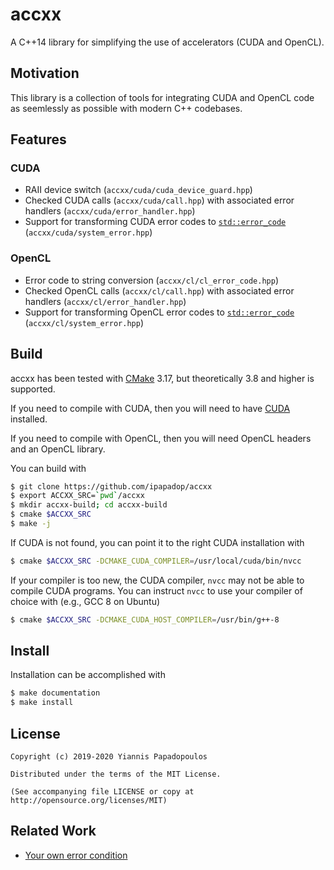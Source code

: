 # accxx
A C++14 library for simplifying the use of accelerators (CUDA and OpenCL).

## Motivation

This library is a collection of tools for integrating CUDA and OpenCL code as seemlessly as possible with modern C++ codebases.

## Features

### CUDA

- RAII device switch (`accxx/cuda/cuda_device_guard.hpp`)
- Checked CUDA calls (`accxx/cuda/call.hpp`) with associated error handlers (`accxx/cuda/error_handler.hpp`)
- Support for transforming CUDA error codes to [`std::error_code`](https://en.cppreference.com/w/cpp/error/error_code) (`accxx/cuda/system_error.hpp`)

### OpenCL

- Error code to string conversion (`accxx/cl/cl_error_code.hpp`)
- Checked OpenCL calls (`accxx/cl/call.hpp`) with associated error handlers (`accxx/cl/error_handler.hpp`)
- Support for transforming OpenCL error codes to [`std::error_code`](https://en.cppreference.com/w/cpp/error/error_code) (`accxx/cl/system_error.hpp`)

## Build

accxx has been tested with [CMake](https://cmake.org/) 3.17, but theoretically 3.8 and higher is supported.

If you need to compile with CUDA, then you will need to have [CUDA](https://developer.nvidia.com/cuda-downloads) installed.

If you need to compile with OpenCL, then you will need OpenCL headers and an OpenCL library.

You can build with

```bash
$ git clone https://github.com/ipapadop/accxx
$ export ACCXX_SRC=`pwd`/accxx
$ mkdir accxx-build; cd accxx-build
$ cmake $ACCXX_SRC
$ make -j
```

If CUDA is not found, you can point it to the right CUDA installation with

```bash
$ cmake $ACCXX_SRC -DCMAKE_CUDA_COMPILER=/usr/local/cuda/bin/nvcc
```

If your compiler is too new, the CUDA compiler, `nvcc` may not be able to compile CUDA programs. You can instruct `nvcc` to use your compiler of choice with (e.g., GCC 8 on Ubuntu)

```bash
$ cmake $ACCXX_SRC -DCMAKE_CUDA_HOST_COMPILER=/usr/bin/g++-8
```

## Install

Installation can be accomplished with

```bash
$ make documentation
$ make install
```

## License

```
Copyright (c) 2019-2020 Yiannis Papadopoulos

Distributed under the terms of the MIT License.

(See accompanying file LICENSE or copy at http://opensource.org/licenses/MIT)
```

## Related Work

- [Your own error condition](https://akrzemi1.wordpress.com/2017/08/12/your-own-error-condition/)
